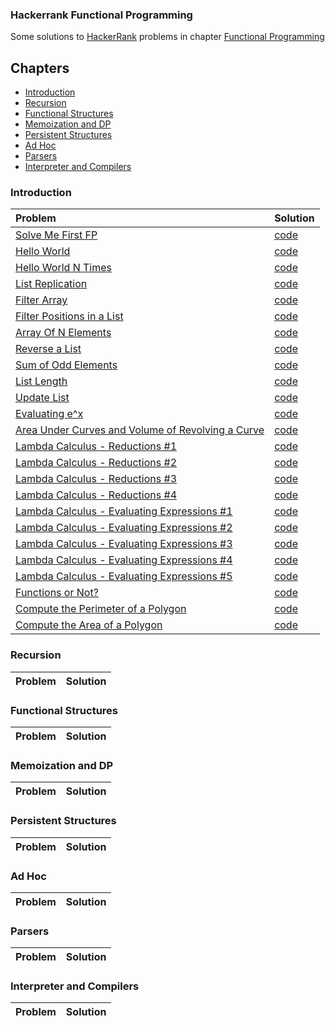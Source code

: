 ### Hackerrank Functional Programming

Some solutions to [HackerRank](https://www.hackerrank.com) problems in chapter [Functional Programming](https://www.hackerrank.com/domains/fp)

## Chapters

- [Introduction](#Introduction)
- [Recursion](#Recursion)
- [Functional Structures](#Functional-Structures)
- [Memoization and DP](#Memoization-and-DP)
- [Persistent Structures](#Persistent-Structures)
- [Ad Hoc](#Ad-Hoc)
- [Parsers](#Parsers)
- [Interpreter and Compilers](#Interpreter-and-Compilers)

### Introduction

| Problem                                                                                                                                             | Solution                                     |
|:----------------------------------------------------------------------------------------------------------------------------------------------------|:---------------------------------------------|
| [Solve Me First FP](https://www.hackerrank.com/challenges/fp-solve-me-first/problem)                                                                | [code](a1intro/P1SolveMeFirst.scala)         |
| [Hello World](https://www.hackerrank.com/challenges/fp-hello-world/problem)                                                                         | [code](a1intro/P2HelloWorld.scala)           |
| [Hello World N Times](https://www.hackerrank.com/challenges/fp-hello-world-n-times/problem)                                                         | [code](a1intro/P3HelloWorldNTimes.scala)     |
| [List Replication](https://www.hackerrank.com/challenges/fp-list-replication/problem)                                                               | [code](a1intro/P4ListReplication.scala)      |
| [Filter Array](https://www.hackerrank.com/challenges/fp-filter-array/problem)                                                                       | [code](a1intro/P5FilterArrayLessThanN.scala) |
| [Filter Positions in a List](https://www.hackerrank.com/challenges/fp-filter-positions-in-a-list/problem)                                           | [code](a1intro/P6FilterOutOdd.scala)         |
| [Array Of N Elements](https://www.hackerrank.com/challenges/fp-array-of-n-elements/problem)                                                         | [code](a1intro/P7GenListOfN.scala)           |
| [Reverse a List](https://www.hackerrank.com/challenges/fp-reverse-a-list/problem)                                                                   | [code](a1intro/P8ReverseList.scala)          |
| [Sum of Odd Elements](https://www.hackerrank.com/challenges/fp-sum-of-odd-elements/problem)                                                         | [code](a1intro/P9SumOfOdd.scala)             |
| [List Length](https://www.hackerrank.com/challenges/fp-list-length/problem)                                                                         | [code](a1intro/P10Length.scala)              |
| [Update List](https://www.hackerrank.com/challenges/fp-update-list/problem)                                                                         | [code](a1intro/P11UpdateList.scala)          |
| [Evaluating e^x](https://www.hackerrank.com/challenges/eval-ex/problem)                                                                             | [code](a1intro/P12EvalEx.scala)              |
| [Area Under Curves and Volume of Revolving a Curve](https://www.hackerrank.com/challenges/area-under-curves-and-volume-of-revolving-a-curv/problem) | [code](a1intro/P13AreaUnderCurves.scala)     |
| [Lambda Calculus - Reductions #1](https://www.hackerrank.com/challenges/lambda-calculus-reductions-1/problem)                                       | [code](a1intro/P14Reduction1.scala)          |
| [Lambda Calculus - Reductions #2](https://www.hackerrank.com/challenges/lambda-calculus-reductions-2/problem)                                       | [code](a1intro/P15Reduction2.scala)          |
| [Lambda Calculus - Reductions #3](https://www.hackerrank.com/challenges/lambda-calculus-reductions-3/problem)                                       | [code](a1intro/P16Reduction3.scala)          |
| [Lambda Calculus - Reductions #4](https://www.hackerrank.com/challenges/lambda-calculus-reductions-4/problem)                                       | [code](a1intro/P17Reduction4.scala)          |
| [Lambda Calculus - Evaluating Expressions #1](https://www.hackerrank.com/challenges/lambda-calculus-getting-started/problem)                        | [code](a1intro/P18EvalEx1.scala)             |
| [Lambda Calculus - Evaluating Expressions #2](https://www.hackerrank.com/challenges/lambda-calculus-understanding-the-syntax/problem)               | [code](a1intro/P19EvalEx2.scala)             |
| [Lambda Calculus - Evaluating Expressions #3](https://www.hackerrank.com/challenges/lambda-calculus-evaluate-the-expression/problem)                | [code](a1intro/P20EvalEx3.scala)             |
| [Lambda Calculus - Evaluating Expressions #4](https://www.hackerrank.com/challenges/lambda-calculus-evaluate-the-expression-1/problem)              | [code](a1intro/P21EvalEx4.scala)             |
| [Lambda Calculus - Evaluating Expressions #5](https://www.hackerrank.com/challenges/lambda-calculus-evaluate-the-expression-2/problem)              | [code](a1intro/P22EvalEx5.scala)             |
| [Functions or Not?](https://www.hackerrank.com/challenges/functions-or-not/problem)                                                                 | [code](a1intro/P23FunctionsOrNot.scala)      |
| [Compute the Perimeter of a Polygon](https://www.hackerrank.com/challenges/lambda-march-compute-the-perimeter-of-a-polygon/problem)                 | [code](a1intro/P24PolygonPerimeter.scala)    |
| [Compute the Area of a Polygon](https://www.hackerrank.com/challenges/lambda-march-compute-the-area-of-a-polygon/problem)                           | [code](a1intro/P25PolygonArea.scala)         |

### Recursion

| Problem                                                                                                                                             | Solution                                     |
|:----------------------------------------------------------------------------------------------------------------------------------------------------|:---------------------------------------------|

### Functional Structures

| Problem                                                                                                                                             | Solution                                     |
|:----------------------------------------------------------------------------------------------------------------------------------------------------|:---------------------------------------------|

### Memoization and DP

| Problem                                                                                                                                             | Solution                                     |
|:----------------------------------------------------------------------------------------------------------------------------------------------------|:---------------------------------------------|

### Persistent Structures

| Problem                                                                                                                                             | Solution                                     |
|:----------------------------------------------------------------------------------------------------------------------------------------------------|:---------------------------------------------|

### Ad Hoc

| Problem                                                                                                                                             | Solution                                     |
|:----------------------------------------------------------------------------------------------------------------------------------------------------|:---------------------------------------------|

### Parsers

| Problem                                                                                                                                             | Solution                                     |
|:----------------------------------------------------------------------------------------------------------------------------------------------------|:---------------------------------------------|

### Interpreter and Compilers

| Problem                                                                                                                                             | Solution                                     |
|:----------------------------------------------------------------------------------------------------------------------------------------------------|:---------------------------------------------|
